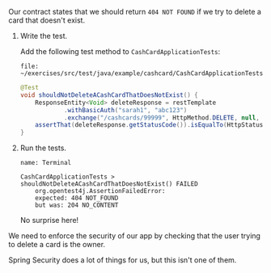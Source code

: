 Our contract states that we should return `404 NOT FOUND` if we try to delete a card that doesn't exist.

1. Write the test.

   Add the following test method to `CashCardApplicationTests`:

   ```editor:open-file
   file: ~/exercises/src/test/java/example/cashcard/CashCardApplicationTests.java
   ```

   ```java
   @Test
   void shouldNotDeleteACashCardThatDoesNotExist() {
       ResponseEntity<Void> deleteResponse = restTemplate
               .withBasicAuth("sarah1", "abc123")
               .exchange("/cashcards/99999", HttpMethod.DELETE, null, Void.class);
       assertThat(deleteResponse.getStatusCode()).isEqualTo(HttpStatus.NOT_FOUND);
   }
   ```

2. Run the tests.

   ```dashboard:open-dashboard
   name: Terminal
   ```

   ```shell
   CashCardApplicationTests > shouldNotDeleteACashCardThatDoesNotExist() FAILED
       org.opentest4j.AssertionFailedError:
       expected: 404 NOT_FOUND
       but was: 204 NO_CONTENT
   ```

   No surprise here!

We need to enforce the security of our app by checking that the user trying to delete a card is the owner.

Spring Security does a lot of things for us, but this isn't one of them.
